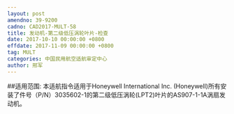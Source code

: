 ```yaml
---
layout: post
amendno: 39-9200
cadno: CAD2017-MULT-58
title: 发动机-第二级低压涡轮叶片-检查
date: 2017-10-10 00:00:00 +0800
effdate: 2017-11-09 00:00:00 +0800
tag: MULT
categories: 中国民用航空适航审定中心
author: 邢军
---
```


##适用范围:
本适航指令适用于Honeywell International Inc. (Honeywell)所有安装了件号（P/N）3035602-1的第二级低压涡轮(LPT2)叶片的AS907-1-1A涡扇发动机。

